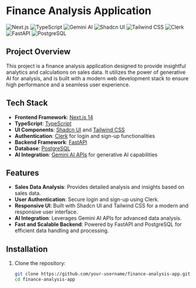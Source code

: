 # Finance Analysis Application

![Next.js](https://img.shields.io/badge/Next.js-14-000000?style=for-the-badge&logo=nextdotjs)
![TypeScript](https://img.shields.io/badge/TypeScript-4-3178C6?style=for-the-badge&logo=typescript)
![Gemini AI](https://img.shields.io/badge/Gemini%20AI-API-FF6F00?style=for-the-badge&logo=openai)
![Shadcn UI](https://img.shields.io/badge/Shadcn-UI-00B4D8?style=for-the-badge)
![Tailwind CSS](https://img.shields.io/badge/Tailwind_CSS-2-38B2AC?style=for-the-badge&logo=tailwindcss)
![Clerk](https://img.shields.io/badge/Clerk-Login_Signup-3B82F6?style=for-the-badge)
![FastAPI](https://img.shields.io/badge/FastAPI-0.85-009688?style=for-the-badge&logo=fastapi)
![PostgreSQL](https://img.shields.io/badge/PostgreSQL-13-4169E1?style=for-the-badge&logo=postgresql)

## Project Overview

This project is a finance analysis application designed to provide insightful analytics and calculations on sales data. It utilizes the power of generative AI for analysis, and is built with a modern web development stack to ensure high performance and a seamless user experience.

## Tech Stack

- **Frontend Framework**: [Next.js 14](https://nextjs.org/)
- **TypeScript**: [TypeScript](https://www.typescriptlang.org/)
- **UI Components**: [Shadcn UI](https://shadcn.dev/) and [Tailwind CSS](https://tailwindcss.com/)
- **Authentication**: [Clerk](https://clerk.dev/) for login and sign-up functionalities
- **Backend Framework**: [FastAPI](https://fastapi.tiangolo.com/)
- **Database**: [PostgreSQL](https://www.postgresql.org/)
- **AI Integration**: [Gemini AI APIs](https://example.com) for generative AI capabilities

## Features

- **Sales Data Analysis**: Provides detailed analysis and insights based on sales data.
- **User Authentication**: Secure login and sign-up using Clerk.
- **Responsive UI**: Built with Shadcn UI and Tailwind CSS for a modern and responsive user interface.
- **AI Integration**: Leverages Gemini AI APIs for advanced data analysis.
- **Fast and Scalable Backend**: Powered by FastAPI and PostgreSQL for efficient data handling and processing.

## Installation

1. Clone the repository:
   ```bash
   git clone https://github.com/your-username/finance-analysis-app.git
   cd finance-analysis-app

